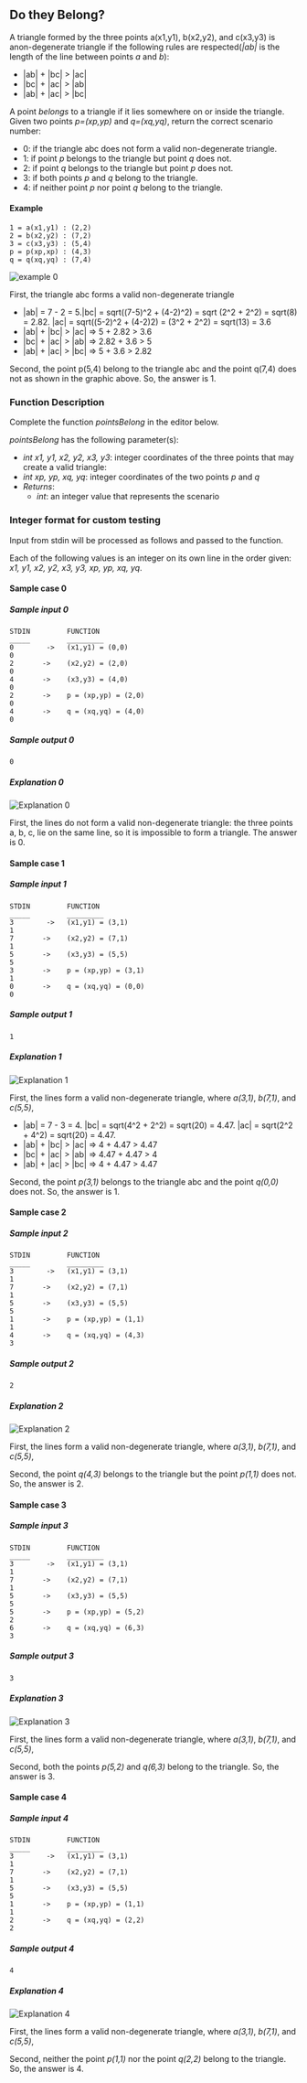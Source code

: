 ## Do they Belong?

A triangle formed by the three points a(x1,y1), b(x2,y2), and c(x3,y3) is anon-degenerate triangle if the following rules are respected(*|ab|* is the length of the line between points *a* and *b*):
- |ab| + |bc| > |ac|
- |bc| + |ac| > |ab|
- |ab| + |ac| > |bc|

A point *belongs* to a triangle if it lies somewhere on or inside the triangle. Given two points *p=(xp,yp)* and *q=(xq,yq)*, return the correct scenario number:
- 0: if the triangle abc does not form a valid non-degenerate triangle.
- 1: if point *p* belongs to the triangle but point *q* does not.
- 2: if point *q* belongs to the triangle but point *p* does not.
- 3: if both points *p* and *q* belong to the triangle.
- 4: if neither point *p* nor point *q* belong to the triangle.

#### Example
```
1 = a(x1,y1) : (2,2)
2 = b(x2,y2) : (7,2)
3 = c(x3,y3) : (5,4)
p = p(xp,xp) : (4,3)
q = q(xq,yq) : (7,4)
```
![example 0](triangle_1.png)

First, the triangle abc forms a valid non-degenerate triangle

- |ab| = 7 - 2 = 5.|bc| = sqrt((7-5)^2 + (4-2)^2) = sqrt (2^2 + 2^2) = sqrt(8) = 2.82. |ac| = sqrt((5-2)^2 + (4-2)2) = (3^2 + 2^2) = sqrt(13) = 3.6
- |ab| + |bc| > |ac| => 5 + 2.82 > 3.6
- |bc| + |ac| > |ab| => 2.82 + 3.6 > 5
- |ab| + |ac| > |bc| => 5 + 3.6 > 2.82

Second, the point p(5,4) belong to the triangle abc and the point q(7,4) does not as shown in the graphic above. So, the answer is 1.

### Function Description
Complete the function *pointsBelong* in the editor below.

*pointsBelong* has the following parameter(s):

- *int x1, y1, x2, y2, x3, y3*: integer coordinates of the three points that may create a valid triangle:
- *int xp, yp, xq, yq*: integer coordinates of the two points *p* and *q*
- *Returns*: 
  - *int*: an integer value that represents the scenario

### Integer format for custom testing
Input from stdin will be processed as follows and passed to the function.

Each of the following values is an integer on its own line in the order given: *x1, y1, x2, y2, x3, y3, xp, yp, xq, yq*.

#### Sample case 0
##### Sample input 0
```
STDIN         FUNCTION
_____         _________
0        ->   (x1,y1) = (0,0)
0
2       ->    (x2,y2) = (2,0)
0
4       ->    (x3,y3) = (4,0)
0
2       ->    p = (xp,yp) = (2,0)
0
4       ->    q = (xq,yq) = (4,0)
0
```
##### Sample output 0
```
0
```
##### Explanation 0
![Explanation 0](explanation_0.png)

First, the lines do not form a valid non-degenerate triangle: the three points a, b, c, lie on the same line, so it is impossible to form a triangle. The answer is 0.

#### Sample case 1
##### Sample input 1
```
STDIN         FUNCTION
_____         _________
3        ->   (x1,y1) = (3,1)
1
7       ->    (x2,y2) = (7,1)
1
5       ->    (x3,y3) = (5,5)
5
3       ->    p = (xp,yp) = (3,1)
1
0       ->    q = (xq,yq) = (0,0)
0
```
##### Sample output 1
```
1
```
##### Explanation 1
![Explanation 1](explanation_1.png)

First, the lines form a valid non-degenerate triangle, where *a(3,1)*, *b(7,1)*, and *c(5,5)*,
- |ab| = 7 - 3 = 4. |bc| = sqrt(4^2 + 2^2) = sqrt(20) = 4.47. |ac| = sqrt(2^2 + 4^2) = sqrt(20) = 4.47.
- |ab| + |bc| > |ac| => 4 + 4.47 > 4.47
- |bc| + |ac| > |ab| => 4.47 + 4.47 > 4
- |ab| + |ac| > |bc| => 4 + 4.47 > 4.47

Second, the point *p(3,1)* belongs to the triangle abc and the point *q(0,0)* does not. So, the answer is 1.

#### Sample case 2
##### Sample input 2
```
STDIN         FUNCTION
_____         _________
3        ->   (x1,y1) = (3,1)
1
7       ->    (x2,y2) = (7,1)
1
5       ->    (x3,y3) = (5,5)
5
1       ->    p = (xp,yp) = (1,1)
1
4       ->    q = (xq,yq) = (4,3)
3
```
##### Sample output 2
```
2
```
##### Explanation 2
![Explanation 2](explanation_2.png)

First, the lines form a valid non-degenerate triangle, where *a(3,1)*, *b(7,1)*, and *c(5,5)*,

Second, the point *q(4,3)* belongs to the triangle but the point *p(1,1)* does not. So, the answer is 2.

#### Sample case 3
##### Sample input 3
```
STDIN         FUNCTION
_____         _________
3        ->   (x1,y1) = (3,1)
1
7       ->    (x2,y2) = (7,1)
1
5       ->    (x3,y3) = (5,5)
5
5       ->    p = (xp,yp) = (5,2)
2
6       ->    q = (xq,yq) = (6,3)
3
```
##### Sample output 3
```
3
```
##### Explanation 3
![Explanation 3](explanation_3.png)

First, the lines form a valid non-degenerate triangle, where *a(3,1)*, *b(7,1)*, and *c(5,5)*,

Second, both the points *p(5,2)* and *q(6,3)* belong to the triangle. So, the answer is 3.

#### Sample case 4
##### Sample input 4
```
STDIN         FUNCTION
_____         _________
3        ->   (x1,y1) = (3,1)
1
7       ->    (x2,y2) = (7,1)
1
5       ->    (x3,y3) = (5,5)
5
1       ->    p = (xp,yp) = (1,1)
1
2       ->    q = (xq,yq) = (2,2)
2
```
##### Sample output 4
```
4
```
##### Explanation 4
![Explanation 4](explanation_4.png)

First, the lines form a valid non-degenerate triangle, where *a(3,1)*, *b(7,1)*, and *c(5,5)*,

Second, neither the point *p(1,1)* nor the point *q(2,2)* belong to the triangle. So, the answer is 4.